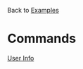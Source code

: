 Back to [Examples](https://github.com/YumYummity/Guilded-Bot-Template/blob/main/EXAMPLES/EXAMPLES.md)

# Commands
[User Info](https://github.com/YumYummity/Guilded-Bot-Template/blob/main/EXAMPLES/COMMANDS/userinfo.md)